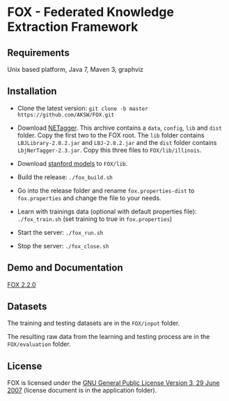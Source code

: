 [1]: http://repo1.maven.org/maven2/edu/stanford/nlp/stanford-corenlp/3.2.0/stanford-corenlp-3.2.0-models.jar
[2]: http://cogcomp.cs.illinois.edu/download/software/45
[3]: http://sourceforge.net/projects/balie
[4]: http://aksw.org/Projects/FOX.html
[5]: http://139.18.2.164:4444/demo/index.html#!/home

FOX - Federated Knowledge Extraction Framework
==============================================

Requirements
---
Unix based platform, Java 7, Maven 3, graphviz


Installation
---
* Clone the latest version:
 `git clone -b master https://github.com/AKSW/FOX.git`

* Download [NETagger][2]. This archive contains a `data`, `config`, `lib` and  `dist` folder. Copy the first two to the FOX root.
  The `lib` folder  contains `LBJLibrary-2.8.2.jar` and `LBJ-2.8.2.jar` and the `dist` folder contains `LbjNerTagger-2.3.jar`.
  Copy this three files to `FOX/lib/illinois`.

* Download [stanford models][1] to `FOX/lib`.

* Build the release:
  `./fox_build.sh`

* Go into the release folder and rename `fox.properties-dist` to `fox.properties` and change the file to your needs.

* Learn with trainings data (optional with default properties file):
  `./fox_train.sh` (set training to true in  `fox.properties`)

* Start the server:
  `./fox_run.sh`

* Stop the server:
  `./fox_close.sh`

Demo and Documentation
----
[FOX 2.2.0][4]

Datasets
----
The training and testing datasets are in the `FOX/input` folder.

The resulting raw data from the learning and testing process are in the `FOX/evaluation` folder.

License
----
FOX is licensed under the [GNU General Public License Version 3, 29 June 2007](http://www.gnu.org/licenses/gpl-3.0.txt) (license document is in the application folder).